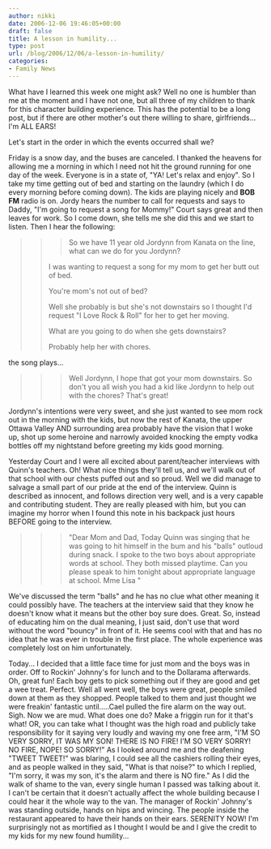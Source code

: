 ```yaml
---
author: nikki
date: 2006-12-06 19:46:05+00:00
draft: false
title: A lesson in humility...
type: post
url: /blog/2006/12/06/a-lesson-in-humility/
categories:
- Family News
---
```


What have I learned this week one might ask?  Well no one is humbler than me at the moment and I have not one, but all three of my children to thank for this character building experience.  This has the potential to be a long post, but if there are other mother's out there willing to share, girlfriends... I'm ALL EARS!

Let's start in the order in which the events occurred shall we?

Friday is a snow day, and the buses are canceled.  I thanked the heavens for allowing me a morning in which I need not hit the ground running for one day of the week. Everyone is in a state of, "YA!  Let's relax and enjoy". So I take my time getting out of bed and starting on the laundry (which I do every morning before coming down).  The kids are playing nicely and **BOB FM** radio is on.  Jordy hears the number to call for requests and says to Daddy, "I'm going to request a song for Mommy!"  Court says great and then leaves for work.  So I come down, she tells me she did this and we start to listen.  Then I hear the following:


<blockquote>

> 
> <blockquote>So we have 11 year old Jordynn from Kanata on the line, what can we do for you Jordynn?

I was wanting to request a song for my mom to get her butt out of bed.

You're mom's not out of bed?

Well she probably is but she's not downstairs so I thought I'd request "I Love Rock & Roll" for her to get her moving.

What are you going to do when she gets downstairs?

Probably help her with chores.</blockquote>
> 
> 
</blockquote>


the song plays...


<blockquote>

> 
> <blockquote>Well Jordynn, I hope that got your mom downstairs.  So don't you all wish you had a kid like Jordynn to help out with the chores?  That's great!</blockquote>
> 
> 
</blockquote>


Jordynn's intentions were very sweet, and she just wanted to see mom rock out in the morning with the kids, but now the rest of Kanata, the upper Ottawa Valley AND surrounding area probably have the vision that I woke up, shot up some heroine and narrowly avoided knocking the empty vodka bottles off my nightstand before greeting my kids good morning.

Yesterday Court and I were all excited about parent/teacher interviews with Quinn's teachers.  Oh!  What nice things they'll tell us, and we'll walk out of that school with our chests puffed out and so proud.  Well we did manage to salvage a small part of our pride at the end of the interview.  Quinn is described as innocent, and follows direction very well, and is a very capable and  contributing student.  They are really pleased with him, but you can imagine my horror when I found this note in his backpack just hours BEFORE going to the interview.


<blockquote>

> 
> <blockquote>"Dear Mom and Dad, Today Quinn was singing that he was going to hit himself in the bum and his "balls" outloud during snack.  I spoke to the two boys about appropriate words at school.  They both missed playtime.  Can you please speak to him tonight about appropriate language at school.  Mme Lisa  "</blockquote>
> 
> 
</blockquote>


We've discussed the term "balls" and he has no clue what other meaning it could possibly have.  The teachers at the interview said that they know he doesn't know what it means but the other boy sure does.  Great.  So, instead of educating him on the dual meaning, I just said, don't use that word without the word "bouncy" in front of it.  He seems cool with that and has no idea that he was ever in trouble in the first place.  The whole experience was completely lost on him unfortunately.

Today... I decided that a little face time for just mom and the boys was in order.  Off to Rockin' Johnny's for lunch and to the Dollarama afterwards.  Oh, great fun!  Each boy gets to pick something out if they are good and get a wee treat.  Perfect.  Well all went well, the boys were great, people smiled down at them as they shopped.  People talked to them and just thought we were freakin' fantastic until.....Cael pulled the fire alarm on the way out.  Sigh.  Now we are mud.  What does one do?  Make a friggin run for it that's what!  OR, you can take what I thought was the high road and publicly take responsibility for it saying very loudly and waving my one free arm, "I'M SO VERY SORRY, IT WAS MY SON!  THERE IS NO FIRE!  I'M SO VERY SORRY! NO FIRE, NOPE!  SO SORRY!"  As I looked around me and the deafening "TWEET TWEET!" was blaring, I could see all the cashiers rolling their eyes, and as people walked in they said, "What is that noise?" to which I replied, "I'm sorry, it was my son, it's the alarm and there is NO fire."  As I did the walk of shame to the van, every single human I passed was talking about it.  I can't be certain that it doesn't actually affect the whole building because I could hear it the whole way to the van.  The manager of Rockin' Johnny's was standing outside, hands on hips and wincing.  The people inside the restaurant appeared to have their hands on their ears.
SERENITY NOW!  I'm surprisingly not as mortified as I thought I would be and I give the credit to my kids for  my new found humility...

